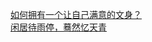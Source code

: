   
[如何拥有一个让自己满意的文身？](http://www.dianyue.me/archives/374/20ojg6d8wnjm69d0/)  
[闲居待雨停，蓦然忆天青](http://www.dianyue.me/archives/847/oxlvl89lgcwgs9ow/)